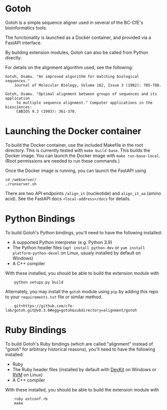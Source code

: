 # Gotoh

Gotoh is a simple sequence aligner used in several of the BC-CfE's bioinformatics tools.

The functionality is launched as a Docker container, and provided via a FastAPI interface.

By building extension modules, Gotoh can also be called from Python directly.

For details on the alignment algorithm used, see the following:

```
Gotoh, Osamu. "An improved algorithm for matching biological sequences."
    Journal of Molecular Biology, Volume 162, Issue 3 (1982): 705-708.

Gotoh, Osamu. "Optimal alignment between groups of sequences and its application
     to multiple sequence alignment." Computer applications in the biosciences: 
     CABIOS 9.3 (1993): 361-370.
```

# Launching the Docker container

To build the Docker container, use the included Makefile in the root directory.
This is currently tested with `make build-base`. This builds the Docker image.
You can launch the Docker image with `make run-base-local`.
(Root permissions are needed to run these commands.)

Once the Docker image is running, you can launch the FastAPI using
```
cd /webserver/
./runserver.sh
```

There are two API endpoints `/align_it` (nucleotide) and `align_it_aa` (amino acid).
See the FastAPI docs `<local-address>/docs` for details.

# Python Bindings

To build Gotoh's Python bindings, you'll need to have the following
installed:

- A supported Python interpreter (e.g. Python 3.9)
- The Python header files (`apt install python-dev` or `yum install
  platform-python-devel` on Linux, usualy installed by default on Windows)
- A C++ compiler

With these installed, you should be able to build the extension module with
```
    python setupy.py build
```

Alternately, you may install the `gotoh` module using `pip` by adding this repo
to your `requirements.txt` file or similar method.
```
    git+https://github.com/cfe-lab/gotoh.git@v0.3.0#egg=gotoh&subdirectory=alignment/gotoh
```

# Ruby Bindings

To build Gotoh's Ruby bindings (which are called "alignment" instead of "gotoh"
for arbitrary historical reasons), you'll need to have the following installed:

- Ruby
- The Ruby header files (installed by default with
  [DevKit](https://rubyinstaller.org/add-ons/devkit.html) on Windows or
  [RVM](https://rvm.io/) on Linux)
- A C++ compiler

With these installed, you should be able to build the extension module with
```
    ruby extconf.rb
    make
```
